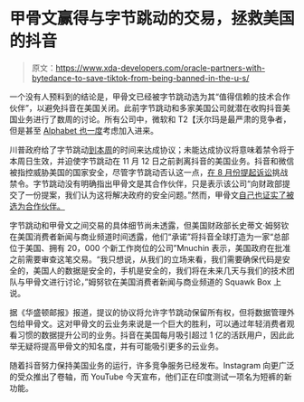 # 甲骨文赢得与字节跳动的交易，拯救美国的抖音

> 原文：<https://www.xda-developers.com/oracle-partners-with-bytedance-to-save-tiktok-from-being-banned-in-the-u-s/>

一个没有人预料到的结论是，甲骨文已经被字节跳动选为其“值得信赖的技术合作伙伴”，以避免抖音在美国关闭。此前字节跳动和多家美国公司就潜在收购抖音美国业务进行了数周的讨论。所有公司中，微软和 T2【沃尔玛是最严肃的竞争者，但是甚至 [Alphabet 也一度](https://www.xda-developers.com/alphabet-considered-investment-tiktok-group-bid/)考虑加入进来。

川普政府给了字节跳动[到本周](https://www.xda-developers.com/trump-signs-executive-order-ban-transactions-tiktok-wechat/)的时间来达成协议；未能达成协议将意味着禁令将于本周日生效，并迫使字节跳动在 11 月 12 日之前剥离抖音的美国业务。抖音和微信被指控威胁美国的国家安全，尽管字节跳动否认这一点，[在 8 月份提起诉讼](https://newsroom.tiktok.com/en-us/tiktok-files-lawsuit)挑战禁令。字节跳动没有明确指出甲骨文是其合作伙伴，只是表示该公司“向财政部提交了一份提案，我们认为这将解决政府的安全问题。”然而，甲骨文[自己也证实了被选为合作伙伴。](https://www.prnewswire.com/news-releases/oracle-confirms-statement-301130173.html)

字节跳动和甲骨文之间交易的具体细节尚未透露，但美国财政部长史蒂文·姆努钦在美国消费者新闻与商业频道时间透露，他们“承诺”将抖音全球打造为一家“总部位于美国、拥有 20，000 个新工作岗位的公司”Mnuchin 表示，美国政府在批准之前需要审查这笔交易。“我只想说，从我们的立场来看，我们需要确保代码是安全的，美国人的数据是安全的，手机是安全的，我们将在未来几天与我们的技术团队与甲骨文进行讨论，”姆努钦在美国消费者新闻与商业频道的 Squawk Box 上说。

据《华盛顿邮报》报道，提议的协议将允许字节跳动保留所有权，但将数据管理外包给甲骨文。这对甲骨文的云业务来说是一个巨大的胜利，可以通过年轻消费者观看习惯的数据提升公司的业务。抖音在美国每月吸引超过 1 亿的活跃用户，因此此举无疑将提高甲骨文的知名度，并有可能吸引更多的云业务。

随着抖音努力保持美国业务的运行，许多竞争服务已经发布。Instagram 向更广泛的受众推出了卷轴，而 YouTube 今天宣布，他们正在印度测试一项名为短裤的新功能。